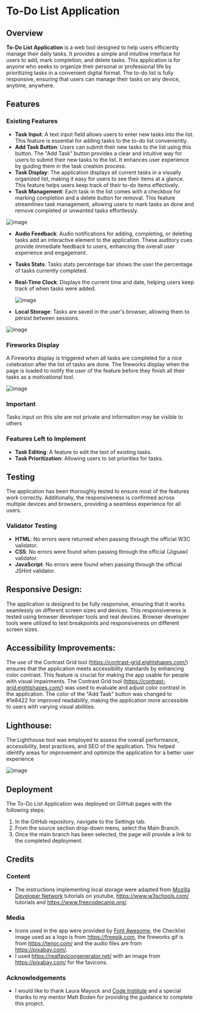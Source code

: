 # To-Do List Application

## Overview

**To-Do List Application** is a web tool designed to help users efficiently manage their daily tasks. It provides a simple and intuitive interface for users to add, mark completion, and delete tasks. This application is for anyone who seeks to organize their personal or professional life by prioritizing tasks in a convenient digital format. The to-do list is fully responsive, ensuring that users can manage their tasks on any device, anytime, anywhere.


## Features

### Existing Features

- **Task Input**: A text input field allows users to enter new tasks into the list. This feature is essential for adding tasks to the to-do list conveniently.
- **Add Task Button**: Users can submit their new tasks to the list using this button. The "Add Task" button provides a clear and intuitive way for users to submit their new tasks to the list. It enhances user experience by guiding them in the task creation process.
- **Task Display**: The application displays all current tasks in a visually organized list, making it easy for users to see their items at a glance. This feature helps users keep track of their to-do items effectively.
- **Task Management**: Each task in the list comes with a checkbox for marking completion and a delete button for removal. This feature streamlines task management, allowing users to mark tasks as done and remove completed or unwanted tasks effortlessly.

![image](https://github.com/010001000100000101000001/To-Do-list-v1/assets/147556282/3bee435b-05e3-4e2a-bda9-80eff1f1275c)

 


- **Audio Feedback**: Audio notifications for adding, completing, or deleting tasks add an interactive element to the application. These auditory cues provide immediate feedback to users, enhancing the overall user experience and engagement.
- **Tasks Stats**: Tasks stats percentage bar shows the user the percentage of tasks currently completed.
- **Real-Time Clock**: Displays the current time and date, helping users keep track of when tasks were added.

  ![image](https://github.com/010001000100000101000001/To-Do-list-v1/assets/147556282/9a67b04e-80b5-4805-90fd-2a8df3678ff1)

- **Local Storage**: Tasks are saved in the user's browser, allowing them to persist between sessions.



![image](https://github.com/010001000100000101000001/To-Do-list-v1/assets/147556282/cd6ec086-dfd4-423a-80d7-5bc61a120a6d)


### Fireworks Display
A Fireworks display is triggered when all tasks are completed for a nice celebration after the list of tasks are done. The fireworks display when the page is loaded to notify the user of the feature before they finish all their tasks as a motivational tool.

![image](https://github.com/010001000100000101000001/To-Do-list-v1/assets/147556282/abb643b6-1a76-4c11-ad4b-fd46c4159f4a)




### Important
Tasks input on this site are not private and information may be visible to others

### Features Left to Implement

- **Task Editing**: A feature to edit the text of existing tasks.
- **Task Prioritization**: Allowing users to set priorities for tasks.

## Testing

The application has been thoroughly tested to ensure most of the features work correctly. Additionally, the responsiveness is confirmed across multiple devices and browsers, providing a seamless experience for all users.

### Validator Testing

- **HTML**: No errors were returned when passing through the official W3C validator.
- **CSS**: No errors were found when passing through the official (Jigsaw) validator.
- **JavaScript**: No errors were found when passing through the official JSHint validator.

## Responsive Design:
The application is designed to be fully responsive, ensuring that it works seamlessly on different screen sizes and devices. This responsiveness is tested using browser developer tools and real devices. Browser developer tools were utilized to test breakpoints and responsiveness on different screen sizes.



## Accessibility Improvements:
 The use of the Contrast Grid tool (https://contrast-grid.eightshapes.com/) ensures that the application meets accessibility standards by enhancing color contrast. This feature is crucial for making the app usable for people with visual impairments. The Contrast Grid tool (https://contrast-grid.eightshapes.com/) was used to evaluate and adjust color contrast in the application. The color of the "Add Task" button was changed to #1e8422 for improved readability, making the application more accessible to users with varying visual abilities.

## Lighthouse:
The Lighthouse tool was employed to assess the overall performance, accessibility, best practices, and SEO of the application. This helped identify areas for improvement and optimize the application for a better user experience

![image](https://github.com/010001000100000101000001/To-Do-list-v1/assets/147556282/e22aaec9-6e24-4350-8cc8-f599fd53568f)



## Deployment

The To-Do List Application was deployed on GitHub pages with the following steps:

1. In the GitHub repository, navigate to the Settings tab.
2. From the source section drop-down menu, select the Main Branch.
3. Once the main branch has been selected, the page will provide a link to the completed deployment.
   
## Credits

### Content

- The instructions  implementing local storage were adapted from [Mozilla Developer Network](https://developer.mozilla.org/en-US/docs/Web/API/Window/localStorage) tutorials on youtube,  https://www.w3schools.com/ tutorials and https://www.freecodecamp.org/. 

### Media

- Icons used in the app were provided by [Font Awesome](https://fontawesome.com/), the Checklist image used as a logo is from https://freepik.com, the fireworks gif is from https://tenor.com/ and the audio files are from https://pixabay.com/.
- I used https://realfavicongenerator.net/ with an image from https://pixabay.com/ for the favicons.


### Acknowledgements

- I would like to thank Laura Mayock and [Code Institute](https://codeinstitute.net) and a special thanks to my mentor Matt Boden for providing the guidance to complete this project.
